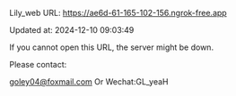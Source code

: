 Lily_web URL: https://ae6d-61-165-102-156.ngrok-free.app

Updated at: 2024-12-10 09:03:49

If you cannot open this URL, the server might be down.

Please contact: 

goley04@foxmail.com Or Wechat:GL_yeaH